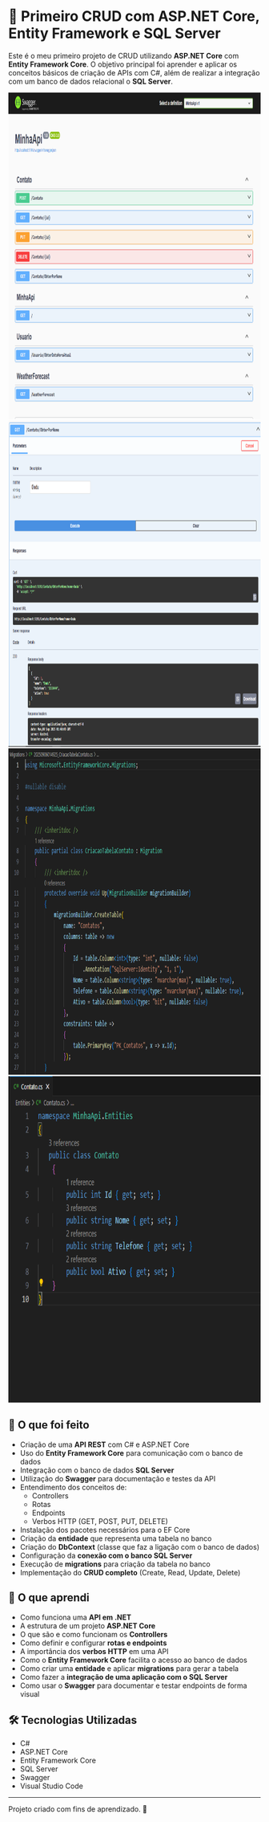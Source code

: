 # 📌 Primeiro CRUD com ASP.NET Core, Entity Framework e SQL Server

Este é o meu primeiro projeto de CRUD utilizando **ASP.NET Core** com **Entity Framework Core**. O objetivo principal foi aprender e aplicar os conceitos básicos de criação de APIs com C#, além de realizar a integração com um banco de dados relacional o **SQL Server**.

<div align="center">
    <img width="650px" height="650px" alt="Image" src="https://github.com/Eduardo-Sutil1/API_CRUD_EF/blob/main/img/Swagger.PNG" />
</div>

<div align="center">
        <img width="650px" height="650px" alt="Image" src="https://github.com/Eduardo-Sutil1/API_CRUD_EF/blob/main/img/GetObterPorNome.PNG" />
</div>

<div align="center">
    <img width="650px" height="650px" alt="Image" src="https://github.com/Eduardo-Sutil1/API_CRUD_EF/blob/main/img/Migrations.PNG" />
</div>

<div align="center">
    <img width="650px" height="650px" alt="Image" src="https://github.com/Eduardo-Sutil1/API_CRUD_EF/blob/main/img/Entity.PNG" />
</div>

## 🚀 O que foi feito

- Criação de uma **API REST** com C# e ASP.NET Core
- Uso do **Entity Framework Core** para comunicação com o banco de dados
- Integração com o banco de dados **SQL Server**
- Utilização do **Swagger** para documentação e testes da API
- Entendimento dos conceitos de:
  - Controllers
  - Rotas
  - Endpoints
  - Verbos HTTP (GET, POST, PUT, DELETE)
- Instalação dos pacotes necessários para o EF Core
- Criação da **entidade** que representa uma tabela no banco
- Criação do **DbContext** (classe que faz a ligação com o banco de dados)
- Configuração da **conexão com o banco SQL Server**
- Execução de **migrations** para criação da tabela no banco
- Implementação do **CRUD completo** (Create, Read, Update, Delete)

## 🧠 O que aprendi

- Como funciona uma **API em .NET**
- A estrutura de um projeto **ASP.NET Core**
- O que são e como funcionam os **Controllers**
- Como definir e configurar **rotas e endpoints**
- A importância dos **verbos HTTP** em uma API
- Como o **Entity Framework Core** facilita o acesso ao banco de dados
- Como criar uma **entidade** e aplicar **migrations** para gerar a tabela
- Como fazer a **integração de uma aplicação com o SQL Server**
- Como usar o **Swagger** para documentar e testar endpoints de forma visual


## 🛠 Tecnologias Utilizadas

- C#
- ASP.NET Core
- Entity Framework Core
- SQL Server
- Swagger
- Visual Studio Code

---

Projeto criado com fins de aprendizado. 🚀
